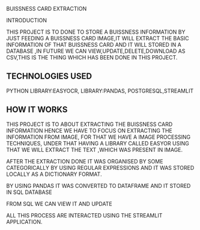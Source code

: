 
BUISSNESS CARD EXTRACTION

INTRODUCTION

THIS PROJECT IS TO DONE TO STORE A BUISSNESS INFORMATION BY JUST FEEDING A BUISSNESS CARD IMAGE,IT WILL EXTRACT THE BASIC INFORMATION OF THAT BUISSNESS CARD AND IT WILL STORED IN A DATABASE ,IN FUTURE WE CAN VIEW,UPDATE,DELETE,DOWNLOAD AS CSV,THIS IS  THE THING WHICH HAS BEEN DONE IN THIS PROJECT.


## TECHNOLOGIES USED

PYTHON
LIBRARY:EASYOCR,
LIBRARY:PANDAS,
POSTGRESQL,STREAMLIT

## HOW IT WORKS 

THIS PROJECT IS TO ABOUT EXTRACTING THE BUISSNESS CARD INFORMATION HENCE WE HAVE TO FOCUS ON EXTRACTING THE INFORMATION FROM IMAGE,
FOR THAT WE HAVE A IMAGE PROCESSING TECHNIQUES,
UNDER THAT HAVING A LIBRARY CALLED EASYOR USING THAT WE WILL EXTRACT THE TEXT ,WHICH WAS PRESENT IN IMAGE.

AFTER THE EXTRACTION DONE IT WAS ORGANISED BY SOME CATEGORICALLY BY USING REGULAR EXPRESSIONS AND IT WAS STORED LOCALLY AS A DICTIONARY FORMAT.

BY USING PANDAS IT WAS CONVERTED TO DATAFRAME AND IT STORED IN SQL DATABASE

FROM SQL WE CAN VIEW IT AND UPDATE

ALL THIS PROCESS ARE INTERACTED USING THE STREAMLIT APPLICATION.

